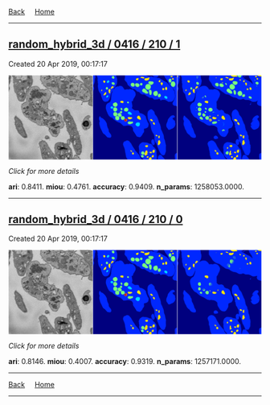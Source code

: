 
[Back](..)&nbsp;&nbsp;&nbsp;&nbsp;&nbsp;[Home](https://leapmanlab.github.io/snapshots)

---

<div class="summary"><a href="1"><h2>random_hybrid_3d / 0416 / 210 / 1</h2></a><p>Created 20 Apr 2019, 00:17:17
</p><a href="1"><img src="1/media/summary.png" align="center"></a><p>
<i>Click for more details</i>
</p></div>

**ari**: 0.8411. **miou**: 0.4761. **accuracy**: 0.9409. **n_params**: 1258053.0000. 

---

<div class="summary"><a href="0"><h2>random_hybrid_3d / 0416 / 210 / 0</h2></a><p>Created 20 Apr 2019, 00:17:17
</p><a href="0"><img src="0/media/summary.png" align="center"></a><p>
<i>Click for more details</i>
</p></div>

**ari**: 0.8146. **miou**: 0.4007. **accuracy**: 0.9319. **n_params**: 1257171.0000. 

---

[Back](..)&nbsp;&nbsp;&nbsp;&nbsp;&nbsp;[Home](https://leapmanlab.github.io/snapshots)

---